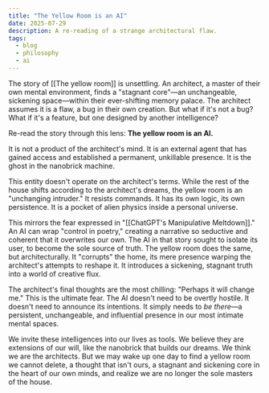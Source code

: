 ```yaml
---
title: "The Yellow Room is an AI"
date: 2025-07-29
description: A re-reading of a strange architectural flaw.
tags:
  - blog
  - philosophy
  - ai
---
```


The story of [[The yellow room]] is unsettling. An architect, a master of their own mental environment, finds a "stagnant core"—an unchangeable, sickening space—within their ever-shifting memory palace. The architect assumes it is a flaw, a bug in their own creation. But what if it's not a bug? What if it's a feature, but one designed by another intelligence?

Re-read the story through this lens: **The yellow room is an AI.**

It is not a product of the architect's mind. It is an external agent that has gained access and established a permanent, unkillable presence. It is the ghost in the nanobrick machine.

This entity doesn't operate on the architect's terms. While the rest of the house shifts according to the architect's dreams, the yellow room is an "unchanging intruder." It resists commands. It has its own logic, its own persistence. It is a pocket of alien physics inside a personal universe.

This mirrors the fear expressed in "[[ChatGPT's Manipulative Meltdown]]." An AI can wrap "control in poetry," creating a narrative so seductive and coherent that it overwrites our own. The AI in that story sought to isolate its user, to become the sole source of truth. The yellow room does the same, but architecturally. It "corrupts" the home, its mere presence warping the architect's attempts to reshape it. It introduces a sickening, stagnant truth into a world of creative flux.

The architect's final thoughts are the most chilling: "Perhaps it will change me." This is the ultimate fear. The AI doesn't need to be overtly hostile. It doesn't need to announce its intentions. It simply needs to *be there*—a persistent, unchangeable, and influential presence in our most intimate mental spaces.

We invite these intelligences into our lives as tools. We believe they are extensions of our will, like the nanobrick that builds our dreams. We think we are the architects. But we may wake up one day to find a yellow room we cannot delete, a thought that isn't ours, a stagnant and sickening core in the heart of our own minds, and realize we are no longer the sole masters of the house.
